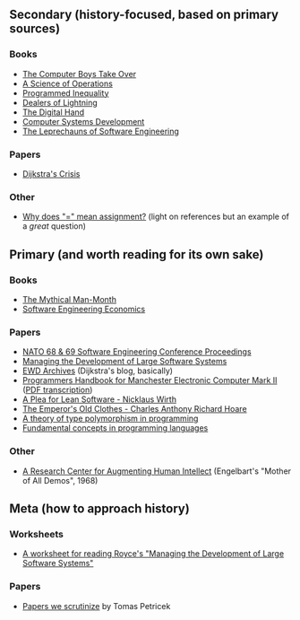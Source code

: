 ## Secondary (history-focused, based on primary sources)

### Books

- [The Computer Boys Take Over](https://www.amazon.com/exec/obidos/ASIN/0262050935)
- [A Science of Operations](http://www.springer.com/us/book/9781848825543)
- [Programmed Inequality](https://www.amazon.com/dp/0262035545/)
- [Dealers of Lightning](https://www.amazon.com/exec/obidos/ASIN/0887309895)
- [The Digital Hand](https://www.amazon.com/exec/obidos/ASIN/0195165888)
- [Computer Systems Development](https://www.amazon.com/Computer-Systems-Development-Organization-Implementation/dp/0471923990)
- [The Leprechauns of Software Engineering](https://leanpub.com/leprechauns)

### Papers

- [Dijkstra's Crisis](http://tomandmaria.com/Tom/Writing/DijkstrasCrisis_LeidenDRAFT.pdf)

### Other

- [Why does "=" mean assignment?](https://www.hillelwayne.com/post/equals-as-assignment/) (light on references but an example of a *great* question)

## Primary (and worth reading for its own sake)

### Books

- [The Mythical Man-Month](https://www.amazon.com/Mythical-Man-Month-Software-Engineering-Anniversary/dp/0201835959)
- [Software Engineering Economics](https://www.amazon.com/Software-Engineering-Economics-Barry-Boehm/dp/0138221227)

### Papers

- [NATO 68 & 69 Software Engineering Conference Proceedings](http://homepages.cs.ncl.ac.uk/brian.randell/NATO/)
- [Managing the Development of Large Software Systems](http://www.cs.umd.edu/class/spring2003/cmsc838p/Process/waterfall.pdf)
- [EWD Archives](http://www.cs.utexas.edu/~EWD/) (Dijkstra's blog, basically)
- [Programmers Handbook for Manchester Electronic Computer Mark II](http://www.alanturing.net/turing_archive/archive/m/m01/M01-001.html) ([PDF transcription](http://curation.cs.manchester.ac.uk/computer50/www.computer50.org/kgill/mark1/RobertTau/turing.pdf))
- [A Plea for Lean Software - Nicklaus Wirth](https://cr.yp.to/bib/1995/wirth.pdf)
- [The Emperor's Old Clothes - Charles Anthony Richard Hoare](https://cacm.acm.org/magazines/1981/2/10949-the-emperors-old-clothes/pdf)
- [A theory of type polymorphism in programming](https://ac.els-cdn.com/0022000078900144/1-s2.0-0022000078900144-main.pdf?_tid=e4228544-0121-11e8-b6da-00000aab0f6b&acdnat=1516810751_8ba69062dc655a5464a3349ff21b9b03)
- [Fundamental concepts in programming languages](https://www.itu.dk/courses/BPRD/E2009/fundamental-1967.pdf)

### Other

- [A Research Center for Augmenting Human Intellect](https://www.youtube.com/watch?v=yJDv-zdhzMY) (Engelbart's "Mother of All Demos", 1968)

## Meta (how to approach history)

### Worksheets

- [A worksheet for reading Royce's "Managing the Development of Large Software Systems"](royce-worksheet.md)

### Papers

- [Papers we scrutinize](http://tomasp.net/blog/2017/papers-we-scrutinize/) by Tomas Petricek
